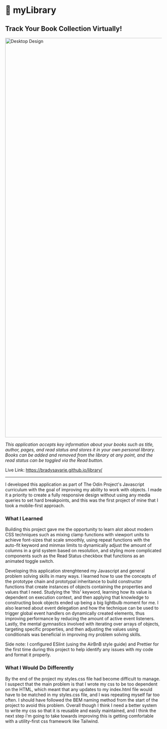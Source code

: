 <h1>📖 myLibrary</h1>

<h2>Track Your Book Collection Virtually!</h2>

<img width="1280" alt="Desktop Design" src="https://user-images.githubusercontent.com/106128212/218281081-38593a05-5032-45ec-b2ad-57086265f14d.png">

<i>This application accepts key information about your books such as title, author, pages, and read status and stores it in your own personal library. Books can be added and removed from the library at any point, and the read status can be toggled via the Read button.</i>

Live Link: https://bradysavarie.github.io/library/

<hr>

I developed this application as part of The Odin Project's Javascript curriculum with the goal of improving my ability to work with objects. I made it a priority to create a fully responsive design without using any media queries to set hard breakpoints, and this was the first project of mine that I took a mobile-first approach.

<h3>What I Learned</h3>

Building this project gave me the opportunity to learn alot about modern CSS techniques such as mixing clamp functions with viewport units to achieve font-sizes that scale smoothly, using repeat functions with the auto-fit keyword and minmax limits to dynamically adjust the amount of columns in a grid system based on resolution, and styling more complicated components such as the Read Status checkbox that functions as an animated toggle switch.

Developing this application strenghtened my Javascript and general problem solving skills in many ways. I learned how to use the concepts of the prototype chain and prototypal inheritance to build constructor functions that create instances of objects containing the properties and values that I need. Studying the 'this' keyword, learning how its value is dependent on execution context, and then applying that knowledge to constructing book objects ended up being a big lightbulb moment for me. I also learned about event delegation and how the technique can be used to trigger global event handlers on dynamically created elements, thus improving performance by reducing the amount of active event listeners. Lastly, the mental gymnastics involved with iterating over arrays of objects, targeting specific properties, and then adjusting the values using conditionals was beneficial in improving my problem solving skills.

Side note: I configured ESlint (using the AirBnB style guide) and Prettier for the first time during this project to help identify any issues with my code and format it properly.

<h3>What I Would Do Differently</h3>

By the end of the project my styles.css file had become difficult to manage. I suspect that the main problem is that I wrote my css to be too dependent on the HTML, which meant that any updates to my index.html file would have to be matched in my styles.css file, and I was repeating myself far too often. I should have followed the BEM naming method from the start of the project to avoid this problem. Overall though I think I need a better system to write my css so that it is reusable and easily maintained, and I think the next step i'm going to take towards improving this is getting comfortable with a utility-first css framework like Tailwind.
